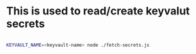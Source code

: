 # This is used to read/create keyvalut secrets

```bash

KEYVAULT_NAME=<keyvault-name> node ./fetch-secrets.js

```
